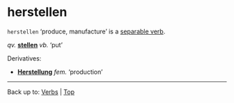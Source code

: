 # herstellen

`herstellen` ‘produce, manufacture’ is a [separable verb](../../separableVerbs.md).

*qv.* **[stellen](../../s/st/stellen.md)** *vb.* ‘put’

Derivatives:
- **[Herstellung](../../../nouns/h/he/Herstellung.md)** *fem.* ‘production’

----

Back up to: [Verbs](../../index.md) | [Top](../../../index.md)
